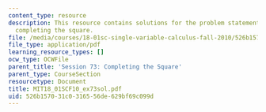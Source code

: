 ```yaml
---
content_type: resource
description: This resource contains solutions for the problem statements related to
  completing the square.
file: /media/courses/18-01sc-single-variable-calculus-fall-2010/526b157031c0316556de629bf69c099d_MIT18_01SCF10_ex73sol.pdf
file_type: application/pdf
learning_resource_types: []
ocw_type: OCWFile
parent_title: 'Session 73: Completing the Square'
parent_type: CourseSection
resourcetype: Document
title: MIT18_01SCF10_ex73sol.pdf
uid: 526b1570-31c0-3165-56de-629bf69c099d
---
```

